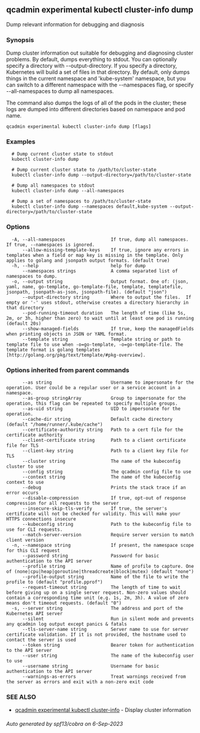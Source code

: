 ## qcadmin experimental kubectl cluster-info dump

Dump relevant information for debugging and diagnosis

### Synopsis

Dump cluster information out suitable for debugging and diagnosing cluster problems.  By default, dumps everything to stdout. You can optionally specify a directory with --output-directory.  If you specify a directory, Kubernetes will build a set of files in that directory.  By default, only dumps things in the current namespace and 'kube-system' namespace, but you can switch to a different namespace with the --namespaces flag, or specify --all-namespaces to dump all namespaces.

 The command also dumps the logs of all of the pods in the cluster; these logs are dumped into different directories based on namespace and pod name.

```
qcadmin experimental kubectl cluster-info dump [flags]
```

### Examples

```
  # Dump current cluster state to stdout
  kubectl cluster-info dump
  
  # Dump current cluster state to /path/to/cluster-state
  kubectl cluster-info dump --output-directory=/path/to/cluster-state
  
  # Dump all namespaces to stdout
  kubectl cluster-info dump --all-namespaces
  
  # Dump a set of namespaces to /path/to/cluster-state
  kubectl cluster-info dump --namespaces default,kube-system --output-directory=/path/to/cluster-state
```

### Options

```
  -A, --all-namespaces                 If true, dump all namespaces.  If true, --namespaces is ignored.
      --allow-missing-template-keys    If true, ignore any errors in templates when a field or map key is missing in the template. Only applies to golang and jsonpath output formats. (default true)
  -h, --help                           help for dump
      --namespaces strings             A comma separated list of namespaces to dump.
  -o, --output string                  Output format. One of: (json, yaml, name, go-template, go-template-file, template, templatefile, jsonpath, jsonpath-as-json, jsonpath-file). (default "json")
      --output-directory string        Where to output the files.  If empty or '-' uses stdout, otherwise creates a directory hierarchy in that directory
      --pod-running-timeout duration   The length of time (like 5s, 2m, or 3h, higher than zero) to wait until at least one pod is running (default 20s)
      --show-managed-fields            If true, keep the managedFields when printing objects in JSON or YAML format.
      --template string                Template string or path to template file to use when -o=go-template, -o=go-template-file. The template format is golang templates [http://golang.org/pkg/text/template/#pkg-overview].
```

### Options inherited from parent commands

```
      --as string                      Username to impersonate for the operation. User could be a regular user or a service account in a namespace.
      --as-group stringArray           Group to impersonate for the operation, this flag can be repeated to specify multiple groups.
      --as-uid string                  UID to impersonate for the operation.
      --cache-dir string               Default cache directory (default "/home/runner/.kube/cache")
      --certificate-authority string   Path to a cert file for the certificate authority
      --client-certificate string      Path to a client certificate file for TLS
      --client-key string              Path to a client key file for TLS
      --cluster string                 The name of the kubeconfig cluster to use
      --config string                  The qcadmin config file to use
      --context string                 The name of the kubeconfig context to use
      --debug                          Prints the stack trace if an error occurs
      --disable-compression            If true, opt-out of response compression for all requests to the server
      --insecure-skip-tls-verify       If true, the server's certificate will not be checked for validity. This will make your HTTPS connections insecure
      --kubeconfig string              Path to the kubeconfig file to use for CLI requests.
      --match-server-version           Require server version to match client version
  -n, --namespace string               If present, the namespace scope for this CLI request
      --password string                Password for basic authentication to the API server
      --profile string                 Name of profile to capture. One of (none|cpu|heap|goroutine|threadcreate|block|mutex) (default "none")
      --profile-output string          Name of the file to write the profile to (default "profile.pprof")
      --request-timeout string         The length of time to wait before giving up on a single server request. Non-zero values should contain a corresponding time unit (e.g. 1s, 2m, 3h). A value of zero means don't timeout requests. (default "0")
  -s, --server string                  The address and port of the Kubernetes API server
      --silent                         Run in silent mode and prevents any qcadmin log output except panics & fatals
      --tls-server-name string         Server name to use for server certificate validation. If it is not provided, the hostname used to contact the server is used
      --token string                   Bearer token for authentication to the API server
      --user string                    The name of the kubeconfig user to use
      --username string                Username for basic authentication to the API server
      --warnings-as-errors             Treat warnings received from the server as errors and exit with a non-zero exit code
```

### SEE ALSO

* [qcadmin experimental kubectl cluster-info](qcadmin_experimental_kubectl_cluster-info.md)	 - Display cluster information

###### Auto generated by spf13/cobra on 6-Sep-2023
